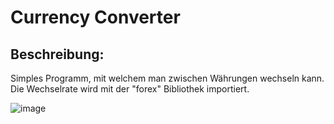 # Currency Converter
## Beschreibung:
Simples Programm, mit welchem man zwischen Währungen wechseln kann. Die Wechselrate wird mit der "forex" Bibliothek importiert.

![image](https://github.com/oleeey/currency-converter/assets/117094162/eaa6d929-5c25-44d7-bcbd-975bcb49771c)
